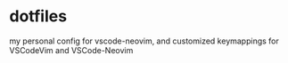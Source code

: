 # dotfiles
my personal config for vscode-neovim, and customized keymappings for VSCodeVim and VSCode-Neovim
